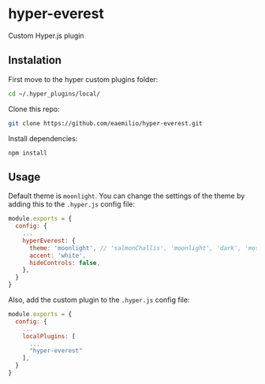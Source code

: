 # hyper-everest
Custom Hyper.js plugin

## Instalation

First move to the hyper custom plugins folder:
```bash
cd ~/.hyper_plugins/local/
```

Clone this repo:
```bash
git clone https://github.com/eaemilio/hyper-everest.git
```

Install dependencies:
```
npm install
```

## Usage

Default theme is `moonlight`. You can change the settings of the theme by adding this to the `.hyper.js` config file:

```javascript
module.exports = {
  config: {
    ...
    hyperEverest: {
      theme: 'moonlight', // 'salmonChallis', 'moonlight', 'dark', 'moss'
      accent: 'white',
      hideControls: false,
    },
  } 
}
```

Also, add the custom plugin to the `.hyper.js` config file:
```javascript
module.exports = {
  config: {
    ...
    localPlugins: [
      ...
      "hyper-everest"
    ],
  } 
}
```
